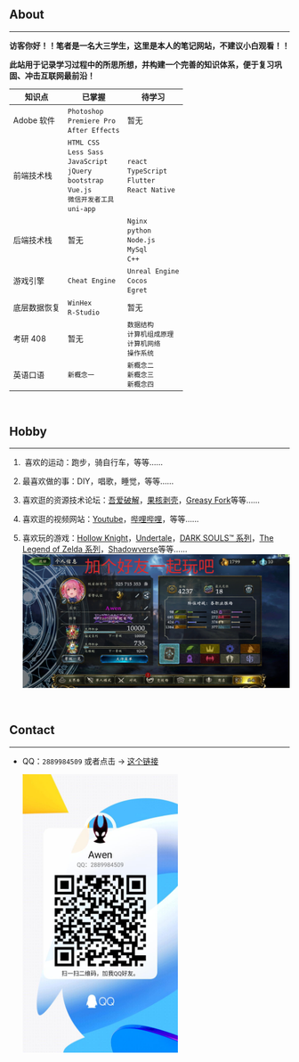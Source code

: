 ## About

---

**访客你好！！笔者是一名大三学生，这里是本人的笔记网站，不建议小白观看！！**

**此站用于记录学习过程中的所思所想，并构建一个完善的知识体系，便于复习巩固、冲击互联网最前沿！**

| 知识点       | 已掌握                                                                                                             | 待学习                                                         |
| ------------ | ------------------------------------------------------------------------------------------------------------------ | -------------------------------------------------------------- |
| Adobe 软件   | `Photoshop`<br>`Premiere Pro`<br>`After Effects`                                                                   | 暂无                                                           |
| 前端技术栈   | `HTML CSS`<br>`Less Sass`<br>`JavaScript`<br>`jQuery`<br>`bootstrap`<br>`Vue.js`<br>`微信开发者工具` <br>`uni-app` | `react`<br>`TypeScript`<br>`Flutter`<br>`React Native`         |
| 后端技术栈   | 暂无                                                                                                               | `Nginx`<br>`python`<br>`Node.js`<br>`MySql`<br>`C++`           |
| 游戏引擎     | `Cheat Engine`                                                                                                     | `Unreal Engine`<br>`Cocos`<br>`Egret`                          |
| 底层数据恢复 | `WinHex`<br>`R-Studio`                                                                                             | 暂无                                                           |
| 考研 408     | 暂无                                                                                                               | `数据结构`<br>`计算机组成原理` <br>`计算机网络` <br>`操作系统` |
| 英语口语     | `新概念一`                                                                                                         | `新概念二` <br> `新概念三` <br> `新概念四`                     |

<br>

## Hobby

---

1. ‍ 喜欢的运动：跑步，骑自行车，等等……
2. 最喜欢做的事：DIY，唱歌，睡觉，等等……
3. 喜欢逛的资源技术论坛：[吾爱破解](https://www.52pojie.cn/)，[果核剥壳](https://www.ghxi.com/)，[Greasy Fork](https://greasyfork.org/)等等……
4. 喜欢逛的视频网站：[Youtube](https://www.youtube.com/)，[哔哩哔哩](https://space.bilibili.com/69895189)，等等……
5. 喜欢玩的游戏：[Hollow Knight](https://www.hollowknight.com/)，[Undertale](https://undertale.com/)，[DARK SOULS™ 系列](https://store.steampowered.com/app/374320/DARK_SOULS_III/)，[The Legend of Zelda 系列](https://www.nintendo.com.hk/switch/zelda_botw/)，[Shadowverse](https://shadowverse.com/)等等……
   <img src="./assets/szb.png" style="width:800px"/>

   <br>

## Contact

---

- QQ：`2889984509` 或者点击 → [这个链接](https://qm.qq.com/cgi-bin/qm/qr?k=NpnmviXH085e-k9BO1VTR4dSBY0fl32A&noverify=0)

  <img src="./assets/QQ.jpg" style="height:500px"/>
  <br>
